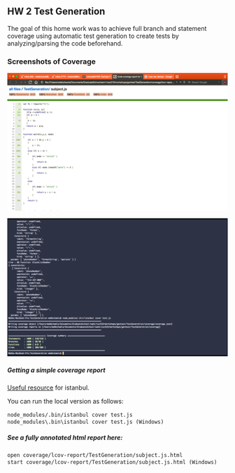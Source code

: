 ## HW 2 Test Generation

The goal of this home work was to achieve full branch and statement coverage using automatic test generation to create tests by analyzing/parsing the code beforehand.

### Screenshots of Coverage

![Coverage Report](/fullCoverageReport.png?raw=true)

![Console Coverage](/consoleCoverage.png?raw=true)

##### Getting a simple coverage report

[Useful resource](http://ariya.ofilabs.com/2012/12/javascript-code-coverage-with-istanbul.html) for istanbul.

You can run the local version as follows:

    node_modules/.bin/istanbul cover test.js
    node_modules\.bin\istanbul cover test.js (Windows)

##### See a fully annotated html report here:
    
    open coverage/lcov-report/TestGeneration/subject.js.html
    start coverage/lcov-report/TestGeneration/subject.js.html (Windows)